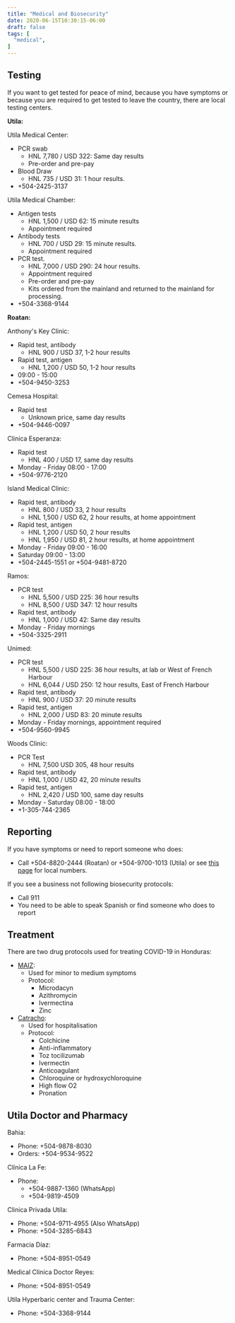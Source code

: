 ```yaml
---
title: "Medical and Biosecurity"
date: 2020-06-15T10:30:15-06:00
draft: false
tags: [
  "medical",
]
---
```


Testing
-------

If you want to get tested for peace of mind, because you have symptoms or
because you are required to get tested to leave the country, there are local
testing centers.

**Utila:**

Utila Medical Center:
* PCR swab
  * HNL 7,780 / USD 322: Same day results
  * Pre-order and pre-pay
* Blood Draw
  * HNL 735 / USD 31: 1 hour results.
* +504-2425-3137

Utila Medical Chamber:
* Antigen tests
  * HNL 1,500 / USD 62: 15 minute results
  * Appointment required
* Antibody tests
  * HNL 700 / USD 29: 15 minute results.
  * Appointment required
* PCR test.
  * HNL 7,000 / USD 290: 24 hour results.
  * Appointment required
  * Pre-order and pre-pay
  * Kits ordered from the mainland and returned to the mainland for processing.
* +504-3368-9144

**Roatan:**

Anthony's Key Clinic:
* Rapid test, antibody
  * HNL 900 / USD 37, 1-2 hour results
* Rapid test, antigen
  * HNL 1,200 / USD 50, 1-2 hour results
* 09:00 - 15:00
* +504-9450-3253

Cemesa Hospital:
* Rapid test
  * Unknown price, same day results
* +504-9446-0097

Clinica Esperanza:
* Rapid test
  * HNL 400 / USD 17, same day results
* Monday - Friday 08:00 - 17:00
* +504-9776-2120

Island Medical Clinic:
* Rapid test, antibody
  * HNL 800 / USD 33, 2 hour results
  * HNL 1,500 / USD 62, 2 hour results, at home appointment
* Rapid test, antigen
  * HNL 1,200 / USD 50, 2 hour results
  * HNL 1,950 / USD 81, 2 hour results, at home appointment
* Monday - Friday 09:00 - 16:00
* Saturday 09:00 - 13:00
* +504-2445-1551 or +504-9481-8720

Ramos:
* PCR test
  * HNL 5,500 / USD 225: 36 hour results
  * HNL 8,500 / USD 347: 12 hour results
* Rapid test, antibody
  * HNL 1,000 / USD 42: Same day results
* Monday - Friday mornings
* +504-3325-2911

Unimed:
* PCR test
  * HNL 5,500 / USD 225: 36 hour results, at lab or West of French Harbour
  * HNL 6,044 / USD 250: 12 hour results, East of French Harbour
* Rapid test, antibody
  * HNL 900 / USD 37: 20 minute results
* Rapid test, antigen
  * HNL 2,000 / USD 83: 20 minute results
* Monday - Friday mornings, appointment required
* +504-9560-9945

Woods Clinic:
* PCR Test
  * HNL 7,500 USD 305, 48 hour results
* Rapid test, antibody
  * HNL 1,000 / USD 42, 20 minute results
* Rapid test, antigen
  * HNL 2,420 / USD 100, same day results
* Monday - Saturday 08:00 - 18:00
* +1-305-744-2365

Reporting
---------

If you have symptoms or need to report someone who does:
* Call +504-8820-2444 (Roatan) or +504-9700-1013 (Utila) or see [this
  page](http://covid19roatan.com/emergency-numbers/) for local numbers.

If you see a business not following biosecurity protocols:
* Call 911
* You need to be able to speak Spanish or find someone who does to report

Treatment
---------

There are two drug protocols used for treating COVID-19 in Honduras:
* [MAIZ](https://paradigma.hn/medicos-hondurenos-crean-esperanzador-tratamiento-contra-el-covid-19/):
  * Used for minor to medium symptoms
  * Protocol:
    * Microdacyn
    * Azithromycin
    * Ivermectina
    * Zinc
* [Catracho](https://www.estrategiaynegocios.net/lasclavesdeldia/1377554-330/honduras-catracho-el-tratamiento-que-evita-llegar-al-respirador):
  * Used for hospitalisation
  * Protocol:
    * Colchicine
    * Anti-inflammatory
    * Toz tocilizumab
    * Ivermectin
    * Anticoagulant
    * Chloroquine or hydroxychloroquine
    * High flow O2
    * Pronation

Utila Doctor and Pharmacy
-------------------------

Bahia:
* Phone: +504-9878-8030
* Orders: +504-9534-9522

Clínica La Fe:
* Phone:
  * +504-9887-1360 (WhatsApp)
  * +504-9819-4509

Clinica Privada Utila:
* Phone: +504-9711-4955 (Also WhatsApp)
* Phone: +504-3285-6843

Farmacia Díaz:
* Phone: +504-8951-0549

Medical Clinica Doctor Reyes:
* Phone: +504-8951-0549

Utila Hyperbaric center and Trauma Center:
* Phone: +504-3368-9144
